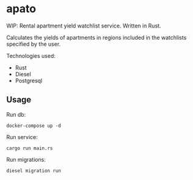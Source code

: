 # apato

WIP: Rental apartment yield watchlist service. Written in Rust.

Calculates the yields of apartments in regions included in the watchlists specified by the user.

Technologies used:

- Rust
- Diesel
- Postgresql

## Usage

Run db:

```
docker-compose up -d
```

Run service:

```
cargo run main.rs
```

Run migrations:

```
diesel migration run
```
